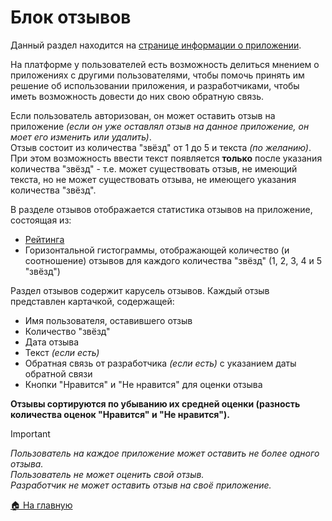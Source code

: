 # Блок отзывов
Данный раздел находится на [странице информации о приложении](/features/app).

На платформе у пользователей есть возможность делиться мнением о приложениях с другими пользователями, чтобы помочь принять им решение об использовании приложения, и разработчиками, чтобы иметь возможность довести до них свою обратную связь.

Если пользователь авторизован, он может оставить отзыв на приложение *(если он уже оставлял отзыв на данное приложение, он моет его изменить или удалить)*.  
Отзыв состоит из количества "звёзд" от 1 до 5 и текста *(по желанию)*. При этом возможность ввести текст появляется **только** после указания количества "звёзд" - т.е. может существовать отзыв, не имеющий текста, но не может существовать отзыва, не имеющего указания количества "звёзд".

В разделе отзывов отображается статистика отзывов на приложение, состоящая из:
* [Рейтинга](/features/app/rating)
* Горизонтальной гистограммы, отображающей количество (и соотношение) отзывов для каждого количества "звёзд" (1, 2, 3, 4 и 5 "звёзд")

Раздел отзывов содержит карусель отзывов. Каждый отзыв представлен картачкой, содержащей:
* Имя пользователя, оставившего отзыв
* Количество "звёзд"
* Дата отзыва
* Текст _(если есть)_
* Обратная связь от разработчика _(если есть)_ с указанием даты обратной связи
* Кнопки "Нравится" и "Не нравится" для оценки отзыва

**Отзывы сортируются по убыванию их средней оценки (разность количества оценок "Нравится" и "Не нравится").**

> [!IMPORTANT]
> *Пользователь на каждое приложение может оставить не более одного отзыва.  
> Пользователь не может оценить свой отзыв.  
> Разработчик не может оставить отзыв на своё приложение.*

[🏠 На главную](/)
